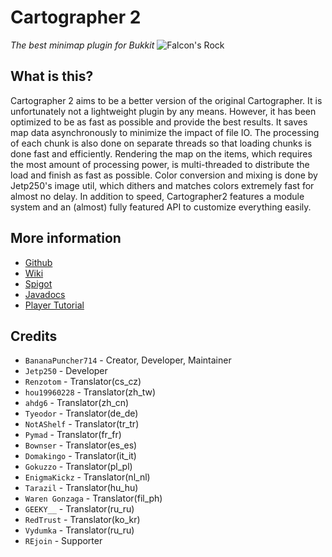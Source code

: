 # Cartographer 2
*The best minimap plugin for Bukkit*
![Falcon's Rock](https://i.imgur.com/RCkxvQ4.png)

## What is this?
Cartographer 2 aims to be a better version of the original Cartographer. It is unfortunately not a lightweight plugin by any means. However, it has been optimized to be as fast as possible and provide the best results. It saves map data asynchronously to minimize the impact of file IO. The processing of each chunk is also done on separate threads so that loading chunks is done fast and efficiently. Rendering the map on the items, which requires the most amount of processing power, is multi-threaded to distribute the load and finish as fast as possible. Color conversion and mixing is done by Jetp250's image util, which dithers and matches colors extremely fast for almost no delay. In addition to speed, Cartographer2 features a module system and an (almost) fully featured API to customize everything easily.

## More information
- [Github](https://github.com/BananaPuncher714/Cartographer2)
- [Wiki](https://github.com/BananaPuncher714/Cartographer2/wiki)
- [Spigot](https://www.spigotmc.org/resources/46922/)
- [Javadocs](https://bananapuncher714.github.io/Cartographer2/)
- [Player Tutorial](https://github.com/BananaPuncher714/Cartographer2/wiki/Player-Tutorial)

## Credits
- `BananaPuncher714` - Creator, Developer, Maintainer
- `Jetp250` - Developer
- `Renzotom` - Translator(cs_cz)
- `hou19960228` - Translator(zh_tw)
- `ahdg6` - Translator(zh_cn)
- `Tyeodor` - Translator(de_de)
- `NotAShelf` - Translator(tr_tr)
- `Pymad` - Translator(fr_fr)
- `Bownser` - Translator(es_es)
- `Domakingo` - Translator(it_it)
- `Gokuzzo` - Translator(pl_pl)
- `EnigmaKickz` - Translator(nl_nl)
- `Tarazil` - Translator(hu_hu)
- `Waren Gonzaga` - Translator(fil_ph)
- `GEEKY__` - Translator(ru_ru)
- `RedTrust` - Translator(ko_kr)
- `Vydumka` - Translator(ru_ru)
- `REjoin` - Supporter